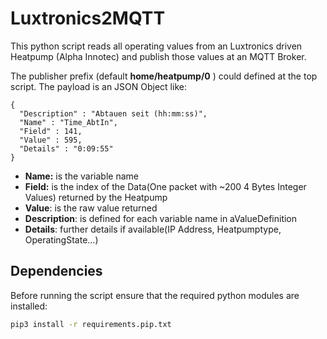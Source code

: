 # Luxtronics2MQTT

This python script reads all operating values from an Luxtronics driven Heatpump (Alpha Innotec) and publish those values at an MQTT Broker.

The publisher prefix (default  	**home/heatpump/0** )  could defined at the top script. The payload is an JSON Object like:
```
{
  "Description" : "Abtauen seit (hh:mm:ss)",
  "Name" : "Time_AbtIn",
  "Field" : 141,
  "Value" : 595,
  "Details" : "0:09:55"
}
```

- **Name:** is the variable name</li>
- **Field:** is the index of the Data(One packet with ~200 4 Bytes Integer Values) returned by the Heatpump</li>
- **Value**: is the raw value returned</li>
- **Description**: is defined for each variable name in aValueDefinition</li>
- **Details**: further details if available(IP Address, Heatpumptype, OperatingState...)</li>

## Dependencies

Before running the script ensure that the required python modules are installed:

```bash
pip3 install -r requirements.pip.txt
```
